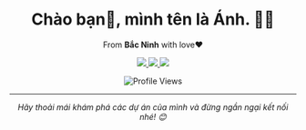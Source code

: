 # <h1 align='center'>Chào bạn👋, mình tên là Ánh.  👩‍💻 </h1>

<p align='center'>
  From <b>Bắc Ninh</b> with love❤️
</p>

<p align="center">
  <a href="https://github.com/anhutc">
    <img src="https://img.shields.io/badge/GitHub-Profile-black?style=for-the-badge&logo=github" />
  </a>
  <a href="https://anhutc.github.io/">
    <img src="https://img.shields.io/badge/Portfolio-Website-blue?style=for-the-badge&logo=google-chrome" />
  </a>
  <a href="mailto:anhutck58@gmail.com">
    <img src="https://img.shields.io/badge/Email-Contact-red?style=for-the-badge&logo=gmail" />
  </a>
</p>

<p align="center">
  <img src="https://komarev.com/ghpvc/?username=anhutc&color=blueviolet&style=flat-square" alt="Profile Views" />
</p>

---

<p align="center">
  <i>Hãy thoải mái khám phá các dự án của mình và đừng ngần ngại kết nối nhé! 😊</i>
</p>
